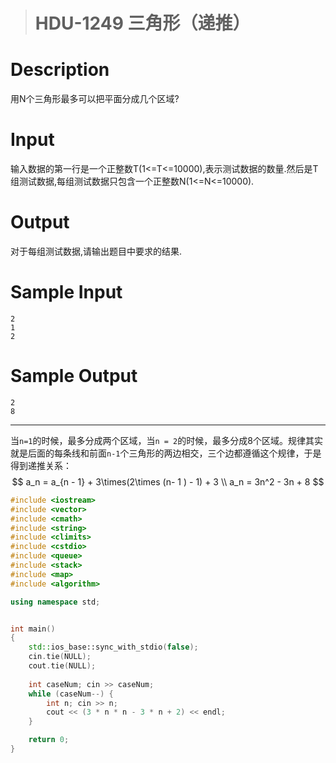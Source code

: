 > # HDU-1249 三角形（递推）

# Description

用N个三角形最多可以把平面分成几个区域?

# Input

输入数据的第一行是一个正整数T(1<=T<=10000),表示测试数据的数量.然后是T组测试数据,每组测试数据只包含一个正整数N(1<=N<=10000).

# Output

对于每组测试数据,请输出题目中要求的结果.

# Sample Input

```
2
1
2
```

# Sample Output

```
2
8
```

----

当`n=1`的时候，最多分成两个区域，当`n = 2`的时候，最多分成8个区域。规律其实就是后面的每条线和前面`n-1`个三角形的两边相交，三个边都遵循这个规律，于是得到递推关系：
$$
a_n = a_{n - 1} + 3\times(2\times (n- 1 ) - 1) + 3 \\
a_n = 3n^2 - 3n + 8
$$

```c++
#include <iostream>
#include <vector>
#include <cmath>
#include <string>
#include <climits>
#include <cstdio>
#include <queue>
#include <stack>
#include <map>
#include <algorithm>

using namespace std;


int main()
{
    std::ios_base::sync_with_stdio(false);
    cin.tie(NULL);
    cout.tie(NULL);
    
    int caseNum; cin >> caseNum;
    while (caseNum--) {
    	int n; cin >> n;
    	cout << (3 * n * n - 3 * n + 2) << endl;
    }

    return 0;
}
```

# 